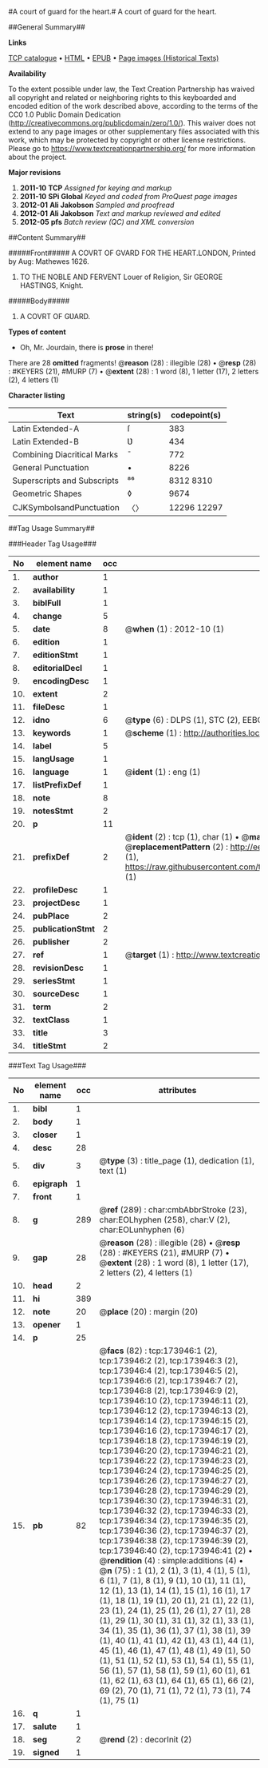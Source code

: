 #A court of guard for the heart.#
A court of guard for the heart.

##General Summary##

**Links**

[TCP catalogue](http://www.ota.ox.ac.uk/tcp/)  • 
[HTML](http://tei.it.ox.ac.uk/tcp/Texts-HTML/free/B01/B01109.html)  • 
[EPUB](http://tei.it.ox.ac.uk/tcp/Texts-EPUB/free/B01/B01109.epub) • 
[Page images (Historical Texts)](https://historicaltexts.jisc.ac.uk/eebo-52633130e)

**Availability**

To the extent possible under law, the Text Creation Partnership has waived all copyright and related or neighboring rights to this keyboarded and encoded edition of the work described above, according to the terms of the CC0 1.0 Public Domain Dedication (http://creativecommons.org/publicdomain/zero/1.0/). This waiver does not extend to any page images or other supplementary files associated with this work, which may be protected by copyright or other license restrictions. Please go to https://www.textcreationpartnership.org/ for more information about the project.

**Major revisions**

1. __2011-10__ __TCP__ *Assigned for keying and markup*
1. __2011-10__ __SPi Global__ *Keyed and coded from ProQuest page images*
1. __2012-01__ __Ali Jakobson__ *Sampled and proofread*
1. __2012-01__ __Ali Jakobson__ *Text and markup reviewed and edited*
1. __2012-05__ __pfs__ *Batch review (QC) and XML conversion*

##Content Summary##

#####Front#####
A COVRT OF GVARD FOR THE HEART.LONDON, Printed by Aug: Mathewes 1626.
1. TO THE NOBLE AND FERVENT Louer of Religion, Sir GEORGE HASTINGS, Knight.

#####Body#####

1. A COVRT OF GƲARD.

**Types of content**

  * Oh, Mr. Jourdain, there is **prose** in there!

There are 28 **omitted** fragments! 
 @__reason__ (28) : illegible (28)  •  @__resp__ (28) : #KEYERS (21), #MURP (7)  •  @__extent__ (28) : 1 word (8), 1 letter (17), 2 letters (2), 4 letters (1)

**Character listing**


|Text|string(s)|codepoint(s)|
|---|---|---|
|Latin Extended-A|ſ|383|
|Latin Extended-B|Ʋ|434|
|Combining             Diacritical Marks|̄|772|
|General Punctuation|•|8226|
|Superscripts             and Subscripts|⁸⁶|8312 8310|
|Geometric Shapes|◊|9674|
|CJKSymbolsandPunctuation|〈〉|12296 12297|

##Tag Usage Summary##

###Header Tag Usage###

|No|element name|occ|attributes|
|---|---|---|---|
|1.|__author__|1||
|2.|__availability__|1||
|3.|__biblFull__|1||
|4.|__change__|5||
|5.|__date__|8| @__when__ (1) : 2012-10 (1)|
|6.|__edition__|1||
|7.|__editionStmt__|1||
|8.|__editorialDecl__|1||
|9.|__encodingDesc__|1||
|10.|__extent__|2||
|11.|__fileDesc__|1||
|12.|__idno__|6| @__type__ (6) : DLPS (1), STC (2), EEBO-CITATION (1), OCLC (1), VID (1)|
|13.|__keywords__|1| @__scheme__ (1) : http://authorities.loc.gov/ (1)|
|14.|__label__|5||
|15.|__langUsage__|1||
|16.|__language__|1| @__ident__ (1) : eng (1)|
|17.|__listPrefixDef__|1||
|18.|__note__|8||
|19.|__notesStmt__|2||
|20.|__p__|11||
|21.|__prefixDef__|2| @__ident__ (2) : tcp (1), char (1)  •  @__matchPattern__ (2) : ([0-9\-]+):([0-9IVX]+) (1), (.+) (1)  •  @__replacementPattern__ (2) : http://eebo.chadwyck.com/downloadtiff?vid=$1&page=$2 (1), https://raw.githubusercontent.com/textcreationpartnership/Texts/master/tcpchars.xml#$1 (1)|
|22.|__profileDesc__|1||
|23.|__projectDesc__|1||
|24.|__pubPlace__|2||
|25.|__publicationStmt__|2||
|26.|__publisher__|2||
|27.|__ref__|1| @__target__ (1) : http://www.textcreationpartnership.org/docs/. (1)|
|28.|__revisionDesc__|1||
|29.|__seriesStmt__|1||
|30.|__sourceDesc__|1||
|31.|__term__|2||
|32.|__textClass__|1||
|33.|__title__|3||
|34.|__titleStmt__|2||


###Text Tag Usage###

|No|element name|occ|attributes|
|---|---|---|---|
|1.|__bibl__|1||
|2.|__body__|1||
|3.|__closer__|1||
|4.|__desc__|28||
|5.|__div__|3| @__type__ (3) : title_page (1), dedication (1), text (1)|
|6.|__epigraph__|1||
|7.|__front__|1||
|8.|__g__|289| @__ref__ (289) : char:cmbAbbrStroke (23), char:EOLhyphen (258), char:V (2), char:EOLunhyphen (6)|
|9.|__gap__|28| @__reason__ (28) : illegible (28)  •  @__resp__ (28) : #KEYERS (21), #MURP (7)  •  @__extent__ (28) : 1 word (8), 1 letter (17), 2 letters (2), 4 letters (1)|
|10.|__head__|2||
|11.|__hi__|389||
|12.|__note__|20| @__place__ (20) : margin (20)|
|13.|__opener__|1||
|14.|__p__|25||
|15.|__pb__|82| @__facs__ (82) : tcp:173946:1 (2), tcp:173946:2 (2), tcp:173946:3 (2), tcp:173946:4 (2), tcp:173946:5 (2), tcp:173946:6 (2), tcp:173946:7 (2), tcp:173946:8 (2), tcp:173946:9 (2), tcp:173946:10 (2), tcp:173946:11 (2), tcp:173946:12 (2), tcp:173946:13 (2), tcp:173946:14 (2), tcp:173946:15 (2), tcp:173946:16 (2), tcp:173946:17 (2), tcp:173946:18 (2), tcp:173946:19 (2), tcp:173946:20 (2), tcp:173946:21 (2), tcp:173946:22 (2), tcp:173946:23 (2), tcp:173946:24 (2), tcp:173946:25 (2), tcp:173946:26 (2), tcp:173946:27 (2), tcp:173946:28 (2), tcp:173946:29 (2), tcp:173946:30 (2), tcp:173946:31 (2), tcp:173946:32 (2), tcp:173946:33 (2), tcp:173946:34 (2), tcp:173946:35 (2), tcp:173946:36 (2), tcp:173946:37 (2), tcp:173946:38 (2), tcp:173946:39 (2), tcp:173946:40 (2), tcp:173946:41 (2)  •  @__rendition__ (4) : simple:additions (4)  •  @__n__ (75) : 1 (1), 2 (1), 3 (1), 4 (1), 5 (1), 6 (1), 7 (1), 8 (1), 9 (1), 10 (1), 11 (1), 12 (1), 13 (1), 14 (1), 15 (1), 16 (1), 17 (1), 18 (1), 19 (1), 20 (1), 21 (1), 22 (1), 23 (1), 24 (1), 25 (1), 26 (1), 27 (1), 28 (1), 29 (1), 30 (1), 31 (1), 32 (1), 33 (1), 34 (1), 35 (1), 36 (1), 37 (1), 38 (1), 39 (1), 40 (1), 41 (1), 42 (1), 43 (1), 44 (1), 45 (1), 46 (1), 47 (1), 48 (1), 49 (1), 50 (1), 51 (1), 52 (1), 53 (1), 54 (1), 55 (1), 56 (1), 57 (1), 58 (1), 59 (1), 60 (1), 61 (1), 62 (1), 63 (1), 64 (1), 65 (1), 66 (2), 69 (2), 70 (1), 71 (1), 72 (1), 73 (1), 74 (1), 75 (1)|
|16.|__q__|1||
|17.|__salute__|1||
|18.|__seg__|2| @__rend__ (2) : decorInit (2)|
|19.|__signed__|1||
